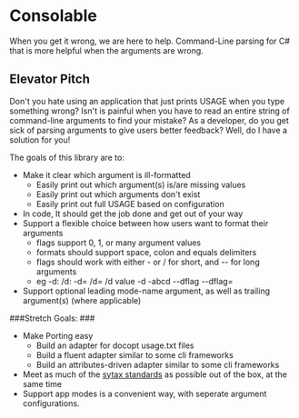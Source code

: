 # Consolable
When you get it wrong, we are here to help. Command-Line parsing for C# that is more helpful when the arguments are wrong.

## Elevator Pitch ##

Don't you hate using an application that just prints USAGE when you type something wrong? Isn't is painful when you have to read an entire string of command-line arguments to find your mistake? As a developer, do you get sick of parsing arguments to give users better feedback?  Well, do I have a solution for you!

The goals of this library are to:
* Make it clear which argument is ill-formatted
  * Easily print out which argument(s) is/are missing values
  * Easily print out which arguments don't exist
  * Easily print out full USAGE based on configuration
* In code, It should get the job done and get out of your way
* Support a flexible choice between how users want to format their arguments
  * flags support 0, 1, or many argument values
  * formats should support space, colon and equals delimiters
  * flags should work with either - or / for short, and -- for long arguments
  * eg -d:<value> /d:<value> -d=<value> /d=<value> /d value -d <value> -abcd <value> --dflag <value> --dflag=<value>
* Support optional leading mode-name argument, as well as trailing argument(s) (where applicable)

###Stretch Goals: ###

* Make Porting easy
  * Build an adapter for docopt usage.txt files
  * Build a fluent adapter similar to some cli frameworks
  * Build an attributes-driven adapter similar to some cli frameworks
* Meet as much of the [sytax standards](https://en.wikipedia.org/wiki/Command-line_interface) as possible out of the box, at the same time
* Support app modes is a convenient way, with seperate argument configurations.
